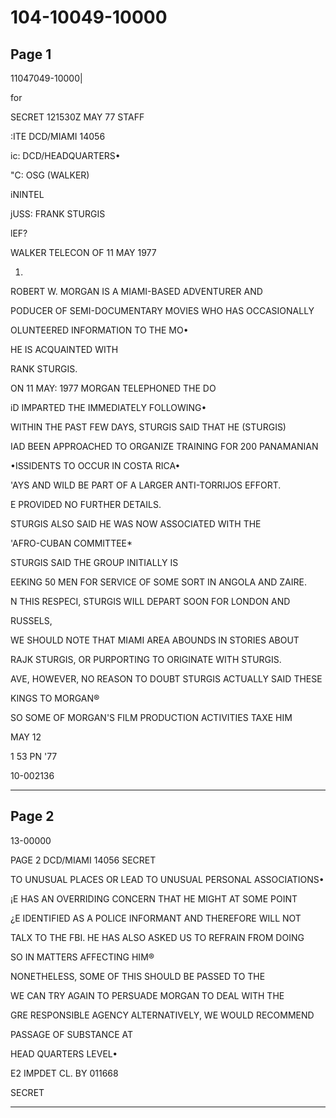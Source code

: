 # 104-10049-10000

## Page 1

11047049-10000|

for

SECRET 121530Z MAY 77 STAFF

:ITE DCD/MIAMI 14056

ic: DCD/HEADQUARTERS•

"C: OSG (WALKER)

iNINTEL

jUSS: FRANK STURGIS

lEF?

WALKER TELECON OF 11 MAY 1977

1.

ROBERT W. MORGAN IS A MIAMI-BASED ADVENTURER AND

PODUCER OF SEMI-DOCUMENTARY MOVIES WHO HAS OCCASIONALLY

OLUNTEERED INFORMATION TO THE MO•

HE IS ACQUAINTED WITH

RANK STURGIS.

ON 11 MAY: 1977 MORGAN TELEPHONED THE DO

iD IMPARTED THE IMMEDIATELY FOLLOWING•

WITHIN THE PAST FEW DAYS, STURGIS SAID THAT HE (STURGIS)

IAD BEEN APPROACHED TO ORGANIZE TRAINING FOR 200 PANAMANIAN

•ISSIDENTS TO OCCUR IN COSTA RICA•

'AYS AND WILD BE PART OF A LARGER ANTI-TORRIJOS EFFORT.

E PROVIDED NO FURTHER DETAILS.

STURGIS ALSO SAID HE WAS NOW ASSOCIATED WITH THE

'AFRO-CUBAN COMMITTEE*

STURGIS SAID THE GROUP INITIALLY IS

EEKING 50 MEN FOR SERVICE OF SOME SORT IN ANGOLA AND ZAIRE.

N THIS RESPECI, STURGIS WILL DEPART SOON FOR LONDON AND

RUSSELS,

WE SHOULD NOTE THAT MIAMI AREA ABOUNDS IN STORIES ABOUT

RAJK STURGIS, OR PURPORTING TO ORIGINATE WITH STURGIS.

AVE, HOWEVER, NO REASON TO DOUBT STURGIS ACTUALLY SAID THESE

KINGS TO MORGAN®

SO SOME OF MORGAN'S FILM PRODUCTION ACTIVITIES TAXE HIM

MAY 12

1 53 PN '77

10-002136

---

## Page 2

13-00000

PAGE 2 DCD/MIAMI 14056 SECRET

TO UNUSUAL PLACES OR LEAD TO UNUSUAL PERSONAL ASSOCIATIONS•

¡E HAS AN OVERRIDING CONCERN THAT HE MIGHT AT SOME POINT

¿E IDENTIFIED AS A POLICE INFORMANT AND THEREFORE WILL NOT

TALX TO THE FBI. HE HAS ALSO ASKED US TO REFRAIN FROM DOING

SO IN MATTERS AFFECTING HIM®

NONETHELESS, SOME OF THIS SHOULD BE PASSED TO THE

WE CAN TRY AGAIN TO PERSUADE MORGAN TO DEAL WITH THE

GRE RESPONSIBLE AGENCY ALTERNATIVELY, WE WOULD RECOMMEND

PASSAGE OF SUBSTANCE AT

HEAD QUARTERS LEVEL•

E2 IMPDET CL. BY 011668

SECRET

---

